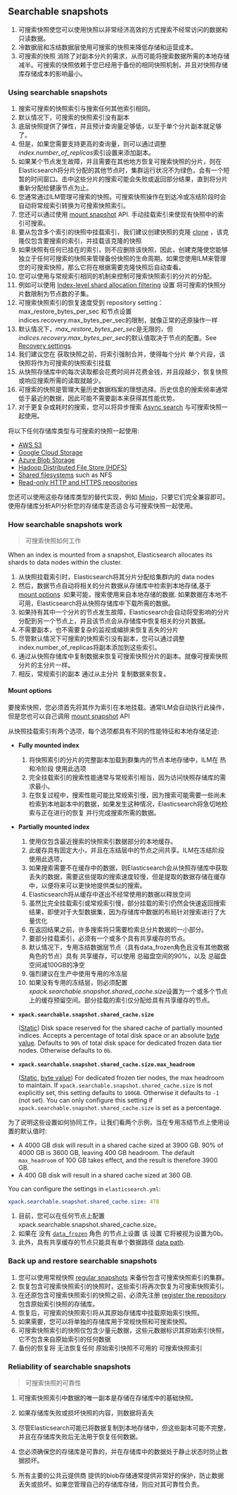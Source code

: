 ## Searchable snapshots

1. 可搜索快照使您可以使用快照以非常经济高效的方式搜索不经常访问的数据和只读数据。
2. 冷数据层和冻结数据层使用可搜索的快照来降低存储和运营成本。
3. 可搜索的快照 消除了对副本分片的需求，从而可能将搜索数据所需的本地存储减半。可搜索的快照依赖于您已经用于备份的相同快照机制，并且对快照存储库存储成本的影响最小。



### Using searchable snapshots

1. 搜索可搜索的快照索引与搜索任何其他索引相同。
2. 默认情况下，可搜索的快照索引没有副本
3. 底层快照提供了弹性，并且预计查询量足够低，以至于单个分片副本就足够了。
4. 但是，如果您需要支持更高的查询量，则可以通过调整*index.number_of_replicas*索引设置来添加副本。
5. 如果某个节点发生故障，并且需要在其他地方恢复可搜索快照的分片，则在Elasticsearch将分片分配的其他节点时，集群运行状况不为绿色，会有一个短暂的时间窗口。击中这些分片的搜索可能会失败或返回部分结果，直到将分片重新分配给健康节点为止。
6. 您通常通过ILM管理可搜索的快照。可搜索快照操作在到达冷或冻结阶段时会自动将常规索引转换为可搜索快照索引。
7. 您还可以通过使用 [mount snapshot](https://www.elastic.co/guide/en/elasticsearch/reference/7.13/searchable-snapshots-api-mount-snapshot.html) API. 手动挂载索引来使现有快照中的索引可搜索。
8. 要从包含多个索引的快照中挂载索引，我们建议创建快照的克隆 [clone](https://www.elastic.co/guide/en/elasticsearch/reference/7.13/clone-snapshot-api.html) ，该克隆仅包含要搜索的索引，并挂载该克隆的快照
9. 如果快照有任何已挂在的索引，则不应删除该快照，因此，创建克隆使您能够独立于任何可搜索的快照来管理备份快照的生命周期。如果您使用ILM来管理您的可搜索快照，那么它将在根据需要克隆快照后自动查看。
10. 您可以使用与常规索引相同的机制来控制可搜索快照索引的分片的分配。
11. 例如可以使用  [Index-level shard allocation filtering](https://www.elastic.co/guide/en/elasticsearch/reference/7.13/shard-allocation-filtering.html)  设置 将可搜索的快照分片数限制为节点数的子集。
12. 可搜索快照索引的恢复速度受到  repository setting： max_restore_bytes_per_sec 和节点设置 indices.recovery.max_bytes_per_sec的限制，就像正常的还原操作一样
13. 默认情况下，*max_restore_bytes_per_sec*是无限的，但*indices.recovery.max_bytes_per_sec*的默认值取决于节点的配置。See [Recovery settings](https://www.elastic.co/guide/en/elasticsearch/reference/7.13/recovery.html#recovery-settings).
14. 我们建议您在  获取快照之前，将索引强制合并，使得每个分片 单个片段，该快照将作为可搜索的快照索引挂载
15. 从快照存储库中的每次读取都会花费时间并花费金钱，并且段越少，恢复快照或响应搜索所需的读取就越少。
16. 可搜索的快照是管理大量历史数据档案的理想选择。历史信息的搜索频率通常低于最近的数据，因此可能不需要副本来获得其性能优势。
17. 对于更复杂或耗时的搜索，您可以将异步搜索 [Async search](https://www.elastic.co/guide/en/elasticsearch/reference/7.13/async-search.html)  与可搜索快照一起使用。

将以下任何存储库类型与可搜索的快照一起使用:

- [AWS S3](https://www.elastic.co/guide/en/elasticsearch/plugins/7.13/repository-s3.html)
- [Google Cloud Storage](https://www.elastic.co/guide/en/elasticsearch/plugins/7.13/repository-gcs.html)
- [Azure Blob Storage](https://www.elastic.co/guide/en/elasticsearch/plugins/7.13/repository-azure.html)
- [Hadoop Distributed File Store (HDFS)](https://www.elastic.co/guide/en/elasticsearch/plugins/7.13/repository-hdfs.html)
- [Shared filesystems](https://www.elastic.co/guide/en/elasticsearch/reference/7.13/snapshots-register-repository.html#snapshots-filesystem-repository) such as NFS
- [Read-only HTTP and HTTPS repositories](https://www.elastic.co/guide/en/elasticsearch/reference/7.13/snapshots-register-repository.html#snapshots-read-only-repository)

您还可以使用这些存储库类型的替代实现，例如 [Minio](https://www.elastic.co/guide/en/elasticsearch/plugins/7.13/repository-s3-client.html#repository-s3-compatible-services)，只要它们完全兼容即可。使用存储库分析API分析您的存储库是否适合与可搜索快照一起使用。



### How searchable snapshots work

> 可搜索快照如何工作

When an index is mounted from a snapshot, Elasticsearch allocates its shards to data nodes within the cluster.

1. 从快照挂载索引时，Elasticsearch将其分片分配给集群内的 data nodes
2. 然后，数据节点自动将相关的分片数据从存储库中检索到本地存储,基于 [mount options](https://www.elastic.co/guide/en/elasticsearch/reference/7.13/searchable-snapshots.html#searchable-snapshot-mount-storage-options) .如果可能，搜索使用来自本地存储的数据.  如果数据在本地不可用，Elasticsearch将从快照存储库中下载所需的数据。
3. 如果持有其中一个分片的节点发生故障，Elasticsearch会自动将受影响的分片分配到另一个节点上，并且该节点会从存储库中恢复相关的分片数据。
4. 不需要副本，也不需要复杂的监视或编排来恢复丢失的分片
5. 尽管默认情况下可搜索的快照索引没有副本，您可以通过调整index.number_of_replicas将副本添加到这些索引。
6. 通过从快照存储库中复制数据来恢复可搜索快照分片的副本。就像可搜索快照 分片的主分片一样。
7. 相反，常规索引的副本 通过从主分片 复制数据来恢复。



#### Mount options



要搜索快照，您必须首先将其作为索引在本地挂载。通常ILM会自动执行此操作，但是您也可以自己调用 [mount snapshot](https://www.elastic.co/guide/en/elasticsearch/reference/7.13/searchable-snapshots-api-mount-snapshot.html) API 

从快照挂载索引有两个选项，每个选项都具有不同的性能特征和本地存储足迹:

- **Fully mounted index**
  1. 将快照索引的分片的完整副本加载到群集内的节点本地存储中，ILM在 热和冷阶段 使用此选项
  2. 完全挂载索引的搜索性能通常与常规索引相当，因为访问快照存储库的需求最小。
  3. 在恢复过程中，搜索性能可能比常规索引慢，因为搜索可能需要一些尚未检索到本地副本中的数据，如果发生这种情况，Elasticsearch将急切地检索与正在进行的恢复  并行完成搜索所需的数据。

- **Partially mounted index**

  

  1. 使用仅包含最近搜索的快照索引数据部分的本地缓存。
  2. 此缓存具有固定大小，并且在冻结层中的节点之间共享。ILM在冻结阶段使用此选项，
  3. 如果搜索需要不在缓存中的数据，则Elasticsearch会从快照存储库中获取丢失的数据，需要这些提取的搜索速度较慢，但是提取的数据存储在缓存中，以便将来可以更快地提供类似的搜索。
  4. Elasticsearch将从缓存中逐出不经常使用的数据以释放空间
  5. 虽然比完全挂载索引或常规索引慢，部分挂载的索引仍然会快速返回搜索结果，即使对于大型数据集，因为存储库中数据的布局针对搜索进行了大量优化
  6. 在返回结果之前，许多搜索将只需要检索总分片数据的一小部分。
  7. 要部分挂载索引，必须有一个或多个具有共享缓存的节点。
  8. 默认情况下，专用冻结数据层节点（具有data_frozen角色且没有其他数据角色的节点）具有 共享缓存，可以使用 总磁盘空间的90%，以及 总磁盘空间减100GB的净空
  9. 强烈建议在生产中使用专用的冷冻层
  10. 如果没有专用的冻结层，则必须配置*xpack.searchable.snapshot.shared_cache.size*设置为一个或多个节点上的缓存预留空间。部分挂载的索引仅分配给具有共享缓存的节点。

- **`xpack.searchable.snapshot.shared_cache.size`**

  ([Static](https://www.elastic.co/guide/en/elasticsearch/reference/7.13/settings.html#static-cluster-setting)) Disk space reserved for the shared cache of partially mounted indices. Accepts a percentage of total disk space or an absolute [byte value](https://www.elastic.co/guide/en/elasticsearch/reference/7.13/common-options.html#byte-units). Defaults to `90%` of total disk space for dedicated frozen data tier nodes. Otherwise defaults to `0b`.

- **`xpack.searchable.snapshot.shared_cache.size.max_headroom`**

  ([Static](https://www.elastic.co/guide/en/elasticsearch/reference/7.13/settings.html#static-cluster-setting), [byte value](https://www.elastic.co/guide/en/elasticsearch/reference/7.13/common-options.html#byte-units)) For dedicated frozen tier nodes, the max headroom to maintain. If `xpack.searchable.snapshot.shared_cache.size` is not explicitly set, this setting defaults to `100GB`. Otherwise it defaults to `-1` (not set). You can only configure this setting if `xpack.searchable.snapshot.shared_cache.size` is set as a percentage.

为了说明这些设置如何协同工作，让我们看两个示例，当在专用冻结节点上使用设置的默认值时:

- A 4000 GB disk will result in a shared cache sized at 3900 GB. 90% of 4000 GB is 3600 GB, leaving 400 GB headroom. The default `max_headroom` of 100 GB takes effect, and the result is therefore 3900 GB.
- A 400 GB disk will result in a shared cache sized at 360 GB.

You can configure the settings in `elasticsearch.yml`:

```yaml
xpack.searchable.snapshot.shared_cache.size: 4TB
```

1. 目前，您可以在任何节点上配置 xpack.searchable.snapshot.shared_cache.size。
2. 如果在 没有  [`data_frozen`](https://www.elastic.co/guide/en/elasticsearch/reference/7.13/modules-node.html#data-frozen-node)  角色 的节点上设置 该 设置 它将被视为设置为0b。
3. 此外，具有共享缓存的节点只能具有单个数据路径 [data path](https://www.elastic.co/guide/en/elasticsearch/reference/7.13/important-settings.html#path-settings).

### Back up and restore searchable snapshots

1. 您可以使用常规快照 [regular snapshots](https://www.elastic.co/guide/en/elasticsearch/reference/7.13/snapshot-lifecycle-management.html)  来备份包含可搜索快照索引的集群。
2. 恢复包含可搜索快照索引的快照时，这些索引将再次恢复为可搜索快照索引。
3. 在还原包含可搜索快照索引的快照之前，必须先注册  [register the repository](https://www.elastic.co/guide/en/elasticsearch/reference/7.13/snapshots-register-repository.html)  包含原始索引快照的存储库。
4. 恢复后，可搜索的快照索引将从其原始存储库中挂载原始索引快照。
5. 如果需要，您可以将单独的存储库用于常规快照和可搜索快照。
6. 可搜索快照索引的快照仅包含少量元数据，这些元数据标识其原始索引快照，它不包含来自原始索引的任何数据
7. 备份的恢复将  无法恢复任何   原始索引快照不可用的  可搜索快照索引



### Reliability of searchable snapshots

> 可搜索快照的可靠性

1. 可搜索快照索引中数据的唯一副本是存储在存储库中的基础快照。

2. 如果存储库失败或损坏快照的内容，则数据将丢失
3. 尽管Elasticsearch可能已将数据复制到本地存储中，但这些副本可能不完整，并且在存储库失败后无法用于恢复任何数据。
4. 您必须确保您的存储库是可靠的，并在存储库中的数据处于静止状态时防止数据损坏。
5. 所有主要的公共云提供商 提供的blob存储通常提供非常好的保护，防止数据丢失或损坏。如果您管理自己的存储库存储，则应对其可靠性负责。